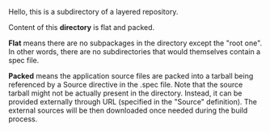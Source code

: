 Hello, this is a subdirectory of a layered repository.

Content of this **directory** is flat and packed.

**Flat** means there are no subpackages in the directory except the "root one". 
In other words, there are no subdirectories that would themselves contain a spec file.

**Packed** means the application source files are packed into a tarball
being referenced by a Source directive in the .spec file. Note that
the source tarball might not be actually present in the directory. Instead,
it can be provided externally through URL (specified in the "Source"
definition). The external sources will be then downloaded once needed
during the build process.
